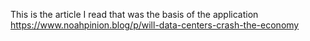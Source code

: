This is the article I read that was the basis of the application
https://www.noahpinion.blog/p/will-data-centers-crash-the-economy
